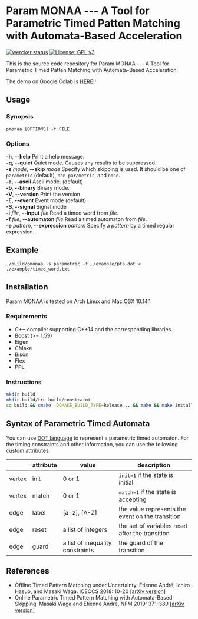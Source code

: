 Param MONAA --- A Tool for Parametric Timed Patten Matching with Automata-Based Acceleration
============================================================================================

[![wercker status](https://app.wercker.com/status/062aedaff5135bc38b9fd7730d43aed6/s/master "wercker status")](https://app.wercker.com/project/byKey/062aedaff5135bc38b9fd7730d43aed6)
[![License: GPL v3](https://img.shields.io/badge/License-GPLv3-blue.svg)](./LICENSE)

This is the source code repository for Param MONAA --- A Tool for Parametric Timed Patten Matching with Automata-Based Acceleration.

The demo on Google Colab is [HERE](https://colab.research.google.com/drive/1JQtKtMWBqCn1xoD9iE_k7rlGHSrCCGwn)!!

Usage
-----

### Synopsis

    pmonaa [OPTIONS] -f FILE

### Options

**-h**, **--help** Print a help message. <br />
**-q**, **--quiet** Quiet mode. Causes any results to be suppressed. <br />
**-s** *mode*, **--skip** *mode* Specify which skipping is used. It should be one of `parametric` (default), `non-parametric`, and `none`. <br />
**-a**, **--ascii** Ascii mode. (default) <br />
**-b**, **--binary** Binary mode. <br />
**-V**, **--version** Print the version <br />
**-E**, **--event** Event mode (default) <br />
**-S**, **--signal** Signal mode <br />
**-i** *file*, **--input** *file* Read a timed word from *file*. <br />
**-f** *file*, **--automaton** *file* Read a timed automaton from *file*. <br />
**-e** *pattern*, **--expression** *pattern* Specify a *pattern* by a timed regular expression. <br />

Example
-------
    
    ./build/pmonaa -s parametric -f ./example/pta.dot < ./example/timed_word.txt


Installation
------------

Param MONAA is tested on Arch Linux and Mac OSX 10.14.1

### Requirements

* C++ compiler supporting C++14 and the corresponding libraries.
* Boost (>= 1.59)
* Eigen
* CMake
* Bison
* Flex
* PPL

### Instructions

```sh
mkdir build 
mkdir build/tre build/constraint
cd build && cmake -DCMAKE_BUILD_TYPE=Release .. && make && make install
```

Syntax of Parametric Timed Automata
-----------------------------------

You can use [DOT language](http://www.graphviz.org/content/dot-language) to represent a parametric timed automaton. For the timing constraints and other information, you can use the following custom attributes.

<table>
<thead>
<tr class="header">
<th></th>
<th>attribute</th>
<th>value</th>
<th>description</th>
</tr>
</thead>
<tbody>
<tr class="odd">
<td>vertex</td>
<td>init</td><td>0 or 1</td><td><tt>init=1</tt> if the state is initial</td></tr>
<tr class="even">
<td>vertex</td><td>match</td><td>0 or 1</td><td><tt>match=1</tt> if the state is accepting</td>
</tr>
<tr class="odd">
<td>edge</td><td>label</td><td>[a-z], [A-Z]</td><td>the value represents the event on the transition</td>
</tr>
<tr class="even">
<td>edge</td><td>reset</td><td>a list of integers</td><td>the set of variables reset after the transition</td>
</tr>
<tr class="odd">
<td>edge</td><td>guard</td><td>a list of inequality constraints</td><td>the guard of the transition</td>
</tr>
</tbody>
</table>

References
-------------

* Offline Timed Pattern Matching under Uncertainty. Étienne André, Ichiro Hasuo, and Masaki Waga. ICECCS 2018: 10-20 [[arXiv version]](https://arxiv.org/abs/1812.08940)
* Online Parametric Timed Pattern Matching with Automata-Based Skipping. Masaki Waga and Étienne André, NFM 2019: 371-389 [[arXiv version]](https://arxiv.org/abs/1903.07328)

